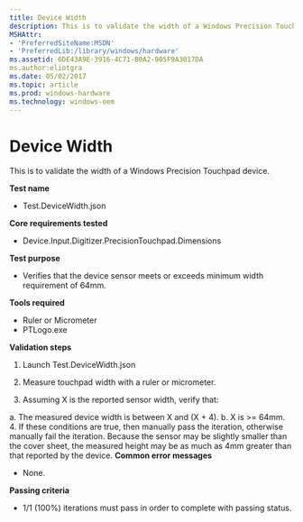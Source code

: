 ```yaml
---
title: Device Width
description: This is to validate the width of a Windows Precision Touchpad device.
MSHAttr:
- 'PreferredSiteName:MSDN'
- 'PreferredLib:/library/windows/hardware'
ms.assetid: 6DE43A9E-3916-4C71-B0A2-905F9A3017DA
ms.author:eliotgra
ms.date: 05/02/2017
ms.topic: article
ms.prod: windows-hardware
ms.technology: windows-oem
---
```


# Device Width


This is to validate the width of a Windows Precision Touchpad device.

**Test name**

-   Test.DeviceWidth.json

**Core requirements tested**

-   Device.Input.Digitizer.PrecisionTouchpad.Dimensions

**Test purpose**

-   Verifies that the device sensor meets or exceeds minimum width requirement of 64mm.

**Tools required**

-   Ruler or Micrometer
-   PTLogo.exe

**Validation steps**

1. Launch Test.DeviceWidth.json

2. Measure touchpad width with a ruler or micrometer.

3. Assuming X is the reported sensor width, verify that:

a. The measured device width is between X and (X + 4).
b. X is &gt;= 64mm.
4. If these conditions are true, then manually pass the iteration, otherwise manually fail the iteration.
Because the sensor may be slightly smaller than the cover sheet, the measured height may be as much as 4mm greater than that reported by the device.
**Common error messages**

-   None.

**Passing criteria**

-   1/1 (100%) iterations must pass in order to complete with passing status.

 

 






